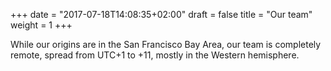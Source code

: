 +++
date = "2017-07-18T14:08:35+02:00"
draft = false
title = "Our team"
weight = 1
+++

While our origins are in the San Francisco Bay Area, our team is completely remote, spread from UTC+1 to +11, mostly in the Western hemisphere. 
